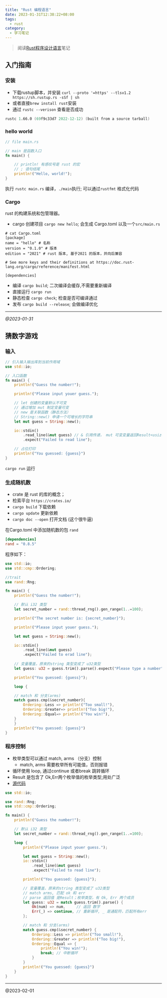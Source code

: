```yaml
---
title: "Rust 编程语言"
date: 2023-01-31T12:38:22+08:00
tags:
  - rust
category:
  - 学习笔记
---
```


> 阅读[Rust程序设计语言](https://kaisery.github.io/trpl-zh-cn/title-page.html)笔记


## 入门指南
### 安装

- 下载rustup脚本，并安装
`curl --proto '=https' --tlsv1.2 https://sh.rustup.rs -sSf | sh` 
- 或者直接`brew install rust`安装
- 通过 `rustc --verison` 查看是否成功

```s
rustc 1.66.0 (69f9c33d7 2022-12-12) (built from a source tarball)
```

### hello world

```rust
// file main.rs

// main 是函数入口
fn main() {

    // println! 有感叹号是 rust 的宏
    // ; 语句结尾
    println!("Hello, world!");
}
```

执行 `rustc main.rs` 编译，`./main`执行; 可以通过`rustfmt` 格式化代码

### Cargo 

rust 的构建系统和包管理器。


- cargo 创建项目 `cargo new hello`; 会生成 Cargo.toml 以及一个`src/main.rs`
```
# cat Cargo.toml
[package]
name = "hello" # 名称
version = "0.1.0" # 版本
edition = "2021" # rust 版本, 基于2021 的版本，并向后兼容

# See more keys and their definitions at https://doc.rust-lang.org/cargo/reference/manifest.html

[dependencies]
```

- 编译 `cargo build`; 二次编译会缓存,不需要重新编译
- 直接运行 `cargo run` 
- 静态检查 `cargo check`; 检查是否可编译通过
- 发布 `cargo build --release`; 会做编译优化


----
*@2023-01-31*


## 猜数字游戏

### 输入
```rust
// 引入输入输出库到当前作用域
use std::io;

// 入口函数
fn main() {
    println!("Guess the number!");

    println!("Please input youer guess.");

    // let 创建的变量默认不可变
    // 通过增加 mut 制定变量可变
    // new 是关联函数（静态方法）
    // String::new() 申请一个可增长的字符串
    let mut guess = String::new(); 

    io::stdin()
        .read_line(&mut guess) // & 引用传递， mut 可变变量返回Result<usize, Error> （枚举类型)
        .expect("Failed to read line");

    // 占位打印
    println!("You guessed: {guess}")
}
```
`cargo run` 运行

### 生成随机数

- crate 是 rust 的库的概念；
- 检索平台 `https://crates.io/`
- `cargo build` 下载依赖
- `cargo update` 更新依赖
- `cargo doc --open` 打开文档 (这个很牛逼)


在Cargo.toml 中添加随机数的包 `rand`

```toml
[dependencies]
rand = "0.8.5"
```

程序如下：
```rust
use std::io;
use std::cmp::Ordering;

//trait
use rand::Rng;

fn main() {
    println!("Guess the number!");

    // 默认 i32 类型
    let secret_number = rand::thread_rng().gen_range(1..=100);

    println!("The secret number is: {secret_number}");

    println!("Please input youer guess.");

    let mut guess = String::new();

    io::stdin()
        .read_line(&mut guess)
        .expect("Failed to erad line");
    
    // 变量覆盖，原来的string 类型变成了 u32类型
    let guess: u32 = guess.trim().parse().expect("Please type a number");

    println!("You guessed: {guess}");

    loop {

    // match 和 分支(arms)
    match guess.cmp(&secret_number){
        Ordering::Less => println!("Too small!"),
        Ordering::Greater=> println!("Too big!"),
        Ordering::Equal=> println!("You win!"),
    }
    }
    println!("You guessed: {guess}")
}
```

### 程序控制

- 枚举类型可以通过 match, arms （分支）控制
  - match, arms 需要枚举所有可能值，否则报错
- 循环使用 loop, 通过continue 或者break 跳转循环
- Result 是包含了 Ok,Err两个枚举值的枚举类型;用处广泛
- [源代码](guessing_game/src/main.rs)

```rust
use std::io;

use rand::Rng;
use std::cmp::Ordering;

fn main() {
    println!("Guess the number!");

    // 默认 i32 类型
    let secret_number = rand::thread_rng().gen_range(1..=100);

    loop {
        println!("Please input youer guess.");

        let mut guess = String::new();
        io::stdin()
            .read_line(&mut guess)
            .expect("Failed to read line");

        println!("You guessed: {guess}");

        // 变量覆盖，原来的string 类型变成了 u32类型
        // match arms, 匹配 ok 和 err
        // parse 返回值 是Result；枚举类型，有 Ok, Err 两个成员
        let guess: u32 = match guess.trim().parse() {
            Ok(num) => num,     // 返回 数字
            Err(_) => continue, // 重新循环, _ 是通配符，匹配所有err
        };

        // match 和 分支(arms)
        match guess.cmp(&secret_number) {
            Ordering::Less => println!("Too small!"),
            Ordering::Greater => println!("Too big!"),
            Ordering::Equal => {
                println!("You win!");
                break; // 中断循环
            }
        }
        println!("You guessed: {guess}")
    }
}
```
---------
@2023-02-01